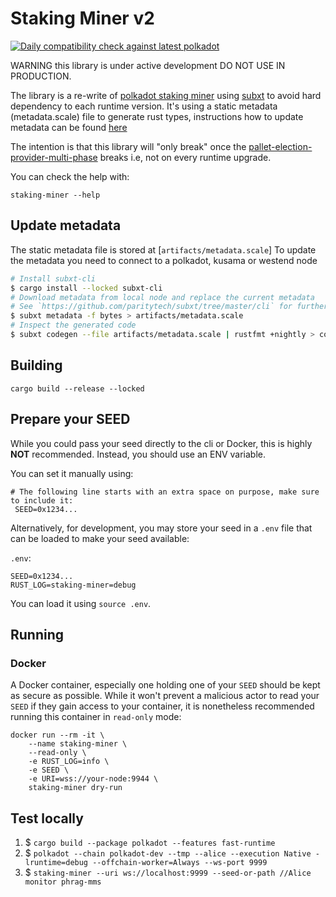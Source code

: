 # Staking Miner v2

[![Daily compatibility check against latest polkadot](https://github.com/paritytech/staking-miner-v2/actions/workflows/nightly.yml/badge.svg)](https://github.com/paritytech/staking-miner-v2/actions/workflows/nightly.yml)

WARNING this library is under active development DO NOT USE IN PRODUCTION.

The library is a re-write of [polkadot staking miner](https://github.com/paritytech/polkadot/tree/master/utils/staking-miner) using [subxt](https://github.com/paritytech/subxt)
to avoid hard dependency to each runtime version. It's using a static metadata (metadata.scale) file to generate rust types, instructions how to update metadata can be found [here](#update-metadata)

The intention is that this library will "only break" once the [pallet-election-provider-multi-phase](https://crates.parity.io/pallet_election_provider_multi_phase/index.html) breaks i.e, not on every runtime upgrade.



You can check the help with:
```
staking-miner --help
```

## Update metadata

The static metadata file is stored at [`artifacts/metadata.scale`]
To update the metadata you need to connect to a polkadot, kusama or westend node

```bash
# Install subxt-cli
$ cargo install --locked subxt-cli
# Download metadata from local node and replace the current metadata
# See `https://github.com/paritytech/subxt/tree/master/cli` for further documentation of the `subxt-cli` tool.
$ subxt metadata -f bytes > artifacts/metadata.scale
# Inspect the generated code
$ subxt codegen --file artifacts/metadata.scale | rustfmt +nightly > code.rs
```


## Building

```
cargo build --release --locked
```

## Prepare your SEED

While you could pass your seed directly to the cli or Docker, this is highly **NOT** recommended. Instead, you should use an ENV variable.

You can set it manually using:
```
# The following line starts with an extra space on purpose, make sure to include it:
 SEED=0x1234...
```

Alternatively, for development, you may store your seed in a `.env` file that can be loaded to make your seed available:

`.env`:
```
SEED=0x1234...
RUST_LOG=staking-miner=debug
```
You can load it using `source .env`.

## Running

### Docker

A Docker container, especially one holding one of your `SEED` should be kept as secure as possible.
While it won't prevent a malicious actor to read your `SEED` if they gain access to your container, it is nonetheless recommended running this container in `read-only` mode:

```
docker run --rm -it \
    --name staking-miner \
    --read-only \
    -e RUST_LOG=info \
    -e SEED \
    -e URI=wss://your-node:9944 \
    staking-miner dry-run
```

## Test locally

1. $ `cargo build --package polkadot --features fast-runtime`
2. $ `polkadot --chain polkadot-dev --tmp --alice --execution Native -lruntime=debug --offchain-worker=Always --ws-port 9999`
3. $ `staking-miner --uri ws://localhost:9999 --seed-or-path //Alice monitor phrag-mms`
